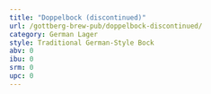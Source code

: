 ```yaml
---
title: "Doppelbock (discontinued)"
url: /gottberg-brew-pub/doppelbock-discontinued/
category: German Lager
style: Traditional German-Style Bock
abv: 0
ibu: 0
srm: 0
upc: 0
---
```


